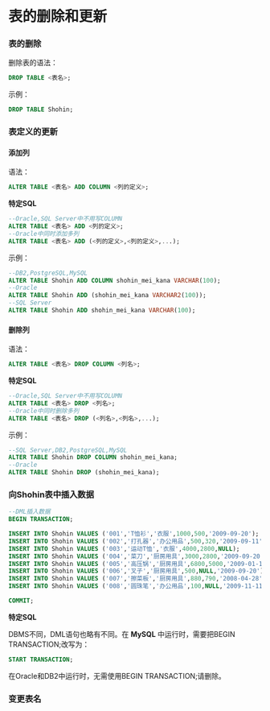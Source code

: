 表的删除和更新
==================================
### 表的删除
删除表的语法：
```sql
DROP TABLE <表名>;
```
示例：
```sql
DROP TABLE Shohin;
```
### 表定义的更新
#### 添加列
语法：
```sql
ALTER TABLE <表名> ADD COLUMN <列的定义>;
```
**特定SQL**
```sql
--Oracle,SQL Server中不用写COLUMN
ALTER TABLE <表名> ADD <列的定义>;
--Oracle中同时添加多列
ALTER TABLE <表名> ADD (<列的定义>,<列的定义>,...);
```
示例：
```sql
--DB2,PostgreSQL,MySQL
ALTER TABLE Shohin ADD COLUMN shohin_mei_kana VARCHAR(100);
--Oracle
ALTER TABLE Shohin ADD (shohin_mei_kana VARCHAR2(100));
--SQL Server
ALTER TABLE Shohin ADD shohin_mei_kana VARCHAR(100);
```
#### 删除列
语法：
```sql
ALTER TABLE <表名> DROP COLUMN <列名>;
```
**特定SQL**
```sql
--Oracle,SQL Server中不用写COLUMN
ALTER TABLE <表名> DROP <列名>;
--Oracle中同时删除多列
ALTER TABLE <表名> DROP (<列名>,<列名>,...);
```
示例：
```sql
--SQL Server,DB2,PostgreSQL,MySQL
ALTER TABLE Shohin DROP COLUMN shohin_mei_kana;
--Oracle
ALTER TABLE Shohin DROP (shohin_mei_kana);
```
### 向Shohin表中插入数据
```sql
--DML插入数据
BEGIN TRANSACTION;

INSERT INTO Shohin VALUES ('001','T恤衫','衣服',1000,500,'2009-09-20');
INSERT INTO Shohin VALUES ('002','打孔器','办公用品',500,320,'2009-09-11');
INSERT INTO Shohin VALUES ('003','运动T恤','衣服',4000,2800,NULL);
INSERT INTO Shohin VALUES ('004','菜刀','厨房用具',3000,2800,'2009-09-20');
INSERT INTO Shohin VALUES ('005','高压锅','厨房用具',6800,5000,'2009-01-15');
INSERT INTO Shohin VALUES ('006','叉子','厨房用具',500,NULL,'2009-09-20');
INSERT INTO Shohin VALUES ('007','擦菜板','厨房用具',880,790,'2008-04-28');
INSERT INTO Shohin VALUES ('008','圆珠笔','办公用品',100,NULL,'2009-11-11');

COMMIT;
```
**特定SQL**

DBMS不同，DML语句也略有不同。在 **MySQL** 中运行时，需要把BEGIN TRANSACTION;改写为：
```sql
START TRANSACTION;
```
在Oracle和DB2中运行时，无需使用BEGIN TRANSACTION;请删除。

### 变更表名
